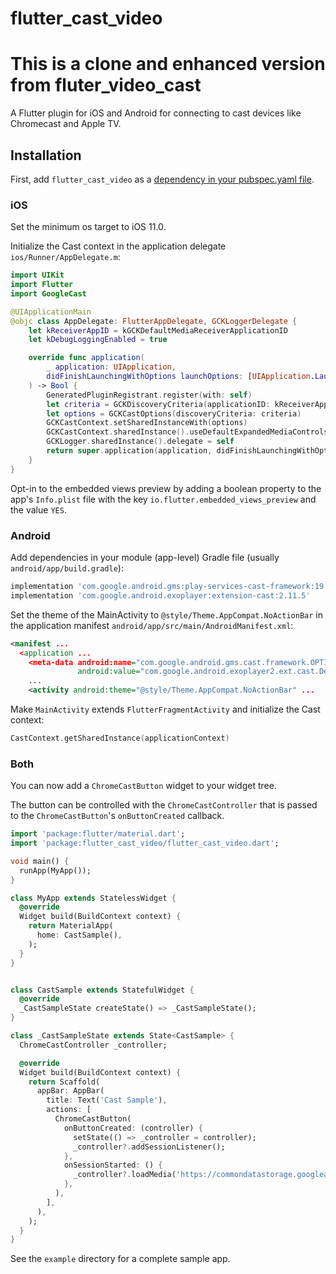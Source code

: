 # flutter_cast_video

# This is a clone and enhanced version from fluter_video_cast

A Flutter plugin for iOS and Android for connecting to cast devices like Chromecast and Apple TV.

## Installation

First, add `flutter_cast_video` as a [dependency in your pubspec.yaml file](https://flutter.io/using-packages/).

### iOS

Set the minimum os target to iOS 11.0.

Initialize the Cast context in the application delegate `ios/Runner/AppDelegate.m`:

```swift
import UIKit
import Flutter
import GoogleCast

@UIApplicationMain
@objc class AppDelegate: FlutterAppDelegate, GCKLoggerDelegate {
    let kReceiverAppID = kGCKDefaultMediaReceiverApplicationID
    let kDebugLoggingEnabled = true

    override func application(
        _ application: UIApplication,
        didFinishLaunchingWithOptions launchOptions: [UIApplication.LaunchOptionsKey: Any]?
    ) -> Bool {
        GeneratedPluginRegistrant.register(with: self)
        let criteria = GCKDiscoveryCriteria(applicationID: kReceiverAppID)
        let options = GCKCastOptions(discoveryCriteria: criteria)
        GCKCastContext.setSharedInstanceWith(options)
        GCKCastContext.sharedInstance().useDefaultExpandedMediaControls = true
        GCKLogger.sharedInstance().delegate = self
        return super.application(application, didFinishLaunchingWithOptions: launchOptions)
    }
}
```

Opt-in to the embedded views preview by adding a boolean property to the app's `Info.plist` file
with the key `io.flutter.embedded_views_preview` and the value `YES`.

### Android

Add dependencies in your module (app-level) Gradle file (usually `android/app/build.gradle`):

```groovy
implementation 'com.google.android.gms:play-services-cast-framework:19.0.0'
implementation 'com.google.android.exoplayer:extension-cast:2.11.5'
```

Set the theme of the MainActivity to `@style/Theme.AppCompat.NoActionBar` in the application manifest `android/app/src/main/AndroidManifest.xml`:

```xml
<manifest ...
  <application ...
    <meta-data android:name="com.google.android.gms.cast.framework.OPTIONS_PROVIDER_CLASS_NAME"
               android:value="com.google.android.exoplayer2.ext.cast.DefaultCastOptionsProvider"/>
    ...
    <activity android:theme="@style/Theme.AppCompat.NoActionBar" ...
```

Make `MainActivity` extends `FlutterFragmentActivity` and initialize the Cast context:

```kotlin
CastContext.getSharedInstance(applicationContext)
```

### Both

You can now add a `ChromeCastButton` widget to your widget tree.

The button can be controlled with the `ChromeCastController` that is passed to
the `ChromeCastButton`'s `onButtonCreated` callback.

```dart
import 'package:flutter/material.dart';
import 'package:flutter_cast_video/flutter_cast_video.dart';

void main() {
  runApp(MyApp());
}

class MyApp extends StatelessWidget {
  @override
  Widget build(BuildContext context) {
    return MaterialApp(
      home: CastSample(),
    );
  }
}


class CastSample extends StatefulWidget {
  @override
  _CastSampleState createState() => _CastSampleState();
}

class _CastSampleState extends State<CastSample> {
  ChromeCastController _controller;

  @override
  Widget build(BuildContext context) {
    return Scaffold(
      appBar: AppBar(
        title: Text('Cast Sample'),
        actions: [
          ChromeCastButton(
            onButtonCreated: (controller) {
              setState(() => _controller = controller);
              _controller?.addSessionListener();
            },
            onSessionStarted: () {
              _controller?.loadMedia('https://commondatastorage.googleapis.com/gtv-videos-bucket/sample/BigBuckBunny.mp4');
            },
          ),
        ],
      ),
    );
  }
}
```

See the `example` directory for a complete sample app.
